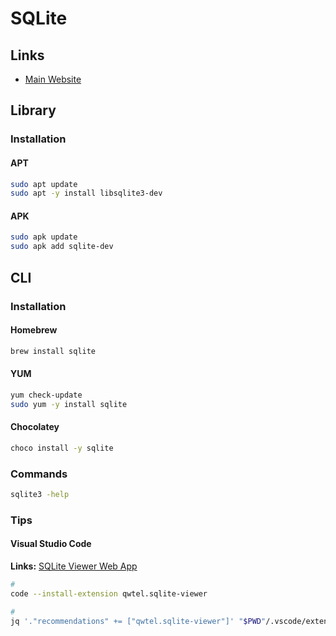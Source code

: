 # SQLite

## Links

- [Main Website](https://sqlite.org)

## Library

### Installation

#### APT

```sh
sudo apt update
sudo apt -y install libsqlite3-dev
```

#### APK

```sh
sudo apk update
sudo apk add sqlite-dev
```

## CLI

### Installation

#### Homebrew

```sh
brew install sqlite
```

#### YUM

```sh
yum check-update
sudo yum -y install sqlite
```

#### Chocolatey

```sh
choco install -y sqlite
```

### Commands

```sh
sqlite3 -help
```

<!-- ### Usage

```sh

``` -->

### Tips

#### Visual Studio Code

**Links:** [SQLite Viewer Web App](https://sqliteviewer.app/)

```sh
#
code --install-extension qwtel.sqlite-viewer

#
jq '."recommendations" += ["qwtel.sqlite-viewer"]' "$PWD"/.vscode/extensions.json | sponge "$PWD"/.vscode/extensions.json
```
